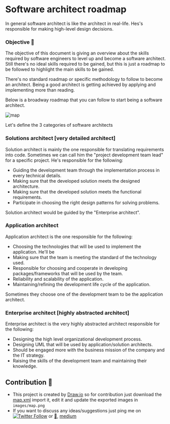 Software architect roadmap 
==========================
In general software architect is like the architect in real-life. 
Hes's responsible for making high-level design decisions. 

### Objective :triangular_flag_on_post:
The objective of this document is giving an overview about the skills required by software engineers to level up and become a software architect.
Still there's no ideal skills required to be gained, but this is just a roadmap to be followed to highlight the main skills to be gained.

There's no standard roadmap or specific methodology to follow to become an architect. 
Being a good architect is getting achieved by applying and implementing more than reading.

Below is a broadway roadmap that you can follow to start being a software architect.

![map](images/map.png)


Let's define the 3 categories of software architects

### Solutions architect [very detailed architect]
Solution architect is mainly the one responsible for translating requirements into code. 
Sometimes we can call him the "project development team lead" for a specific project.
He's responsible for the following:
- Guiding the development team through the implementation process in every technical details.
- Making sure that the developed solution meets the designed architecture.
- Making sure that the developed solution meets the functional requirements.
- Participate in choosing the right design patterns for solving problems.

Solution architect would be guided by the "Enterprise architect".

### Application architect
Application architect is the one responsible for the following: 
- Choosing the technologies that will be used to implement the application. He'll be 
- Making sure that the team is meeting the standard of the technology used.
- Responsible for choosing and cooperate in developing packages/frameworks that will be used by the team.
- Reliability and scalability of the application.
- Maintaining/refining the development life cycle of the application.

Sometimes they choose one of the development team to be the application architect.

### Enterprise architect [highly abstracted architect]
Enterprise architect is the very highly abstracted architect responsible for the following:
- Designing the high level organizational development process.
- Designing UML that will be used by application/solution architects.
- Should be engaged more with the business mission of the company and the IT strategy.
- Raising the skills of the development team and maintaining their knowledge.

## Contribution :muscle:
- This project is created by [Draw.io](https://draw.io/) so for contribution just download the [map.xml](files/map.xml) import it, edit it and update the exported images in `images/map.png`
- If you want to discuss any ideas/suggestions just ping me on 
[![Twitter Follow](https://img.shields.io/twitter/follow/espadrine.svg?style=social&label=@AlaaAttya)](https://twitter.com/AlaaAttya)
 or [:email:](mailto:alaa.attya91@gmail.com), [medium](https://medium.com/@AlaaAttya/software-architect-roadmap-c0dcf54188c0)
 
